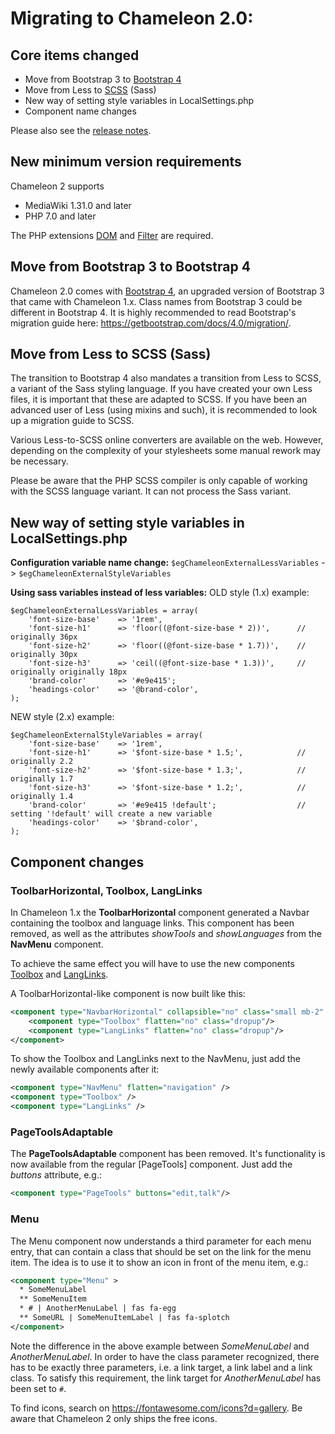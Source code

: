 # Migrating to Chameleon 2.0:

## Core items changed

* Move from Bootstrap 3 to [Bootstrap 4](https://getbootstrap.com/docs/4.3)
* Move from Less to [SCSS](https://sass-lang.com/) (Sass)
* New way of setting style variables in LocalSettings.php 
* Component name changes

Please also see the [release notes](release-noted.md).

## New minimum version requirements

Chameleon 2 supports
* MediaWiki 1.31.0 and later
* PHP 7.0 and later

The PHP extensions [DOM](https://www.php.net/manual/en/book.dom.php) and [Filter](https://www.php.net/manual/en/book.filter.php)
are required.

## Move from Bootstrap 3 to Bootstrap 4

Chameleon 2.0 comes with [Bootstrap 4](https://getbootstrap.com/docs/4.3), an upgraded version of Bootstrap 3 that came with Chameleon 1.x. Class names from Bootstrap 3 could be different in Bootstrap 4. It is highly recommended to read Bootstrap's migration guide here: https://getbootstrap.com/docs/4.0/migration/. 

## Move from Less to SCSS (Sass)

The transition to Bootstrap 4 also mandates a transition from Less to SCSS, a variant of the Sass styling language. If you have created your own Less files, it is important that these are adapted to SCSS. If you have been an advanced user of Less (using mixins and such), it is recommended to look up a migration guide to SCSS.

Various Less-to-SCSS online converters are available on the web. However, depending on the complexity of your stylesheets some
manual rework may be necessary.

Please be aware that the PHP SCSS compiler is only capable of working with the SCSS language variant. It can not process the
Sass variant.

##  New way of setting style variables in LocalSettings.php 

**Configuration variable name change:**
`$egChameleonExternalLessVariables` -> `$egChameleonExternalStyleVariables`

**Using sass variables instead of less variables:**
OLD style (1.x) example:
```
$egChameleonExternalLessVariables = array(    
    'font-size-base' 	=> '1rem',
    'font-size-h1' 		=> 'floor((@font-size-base * 2))', 		// originally 36px
    'font-size-h2' 		=> 'floor((@font-size-base * 1.7))',	// originally 30px
    'font-size-h3' 		=> 'ceil((@font-size-base * 1.3))',		// originally originally 18px
    'brand-color' 		=> '#e9e415';
    'headings-color'   	=> '@brand-color',
);
```

NEW style (2.x) example:
```
$egChameleonExternalStyleVariables = array(
    'font-size-base' 	=> '1rem',
    'font-size-h1' 		=> '$font-size-base * 1.5;', 			// originally 2.2
    'font-size-h2' 		=> '$font-size-base * 1.3;', 			// originally 1.7
    'font-size-h3' 		=> '$font-size-base * 1.2;', 			// originally 1.4
    'brand-color' 		=> '#e9e415 !default'; 					// setting '!default' will create a new variable
    'headings-color' 	=> '$brand-color',
);
```

## Component changes

### ToolbarHorizontal, Toolbox, LangLinks
In Chameleon 1.x the **ToolbarHorizontal** component generated a Navbar containing the toolbox and language links.
This component has been removed, as well as the attributes _showTools_ and _showLanguages_ from the **NavMenu** component.

To achieve the same effect you will have to use the new components [Toolbox] and [LangLinks].

A ToolbarHorizontal-like component is now built like this:
```xml
<component type="NavbarHorizontal" collapsible="no" class="small mb-2" >
	<component type="Toolbox" flatten="no" class="dropup"/>
	<component type="LangLinks" flatten="no" class="dropup"/>
</component>
```

To show the Toolbox and LangLinks next to the NavMenu, just add the newly available components after it:
```xml
<component type="NavMenu" flatten="navigation" />
<component type="Toolbox" />
<component type="LangLinks" />
```

### PageToolsAdaptable

The **PageToolsAdaptable** component has been removed. It's functionality is now available from the regular [PageTools]
component. Just add the _buttons_ attribute, e.g.:
``` xml
<component type="PageTools" buttons="edit,talk"/>
```

### Menu

The Menu component now understands a third parameter for each menu entry, that can contain a class that should be set on
the link for the menu item. The idea is to use it to show an icon in front of the menu item, e.g.:
```xml
<component type="Menu" >
  * SomeMenuLabel
  ** SomeMenuItem
  * # | AnotherMenuLabel | fas fa-egg
  ** SomeURL | SomeMenuItemLabel | fas fa-splotch
</component>
```

Note the difference in the above example between _SomeMenuLabel_ and _AnotherMenuLabel_. In order to have the class parameter recognized, there has to be exactly three parameters, i.e. a link target, a link label and a link class. To satisfy this requirement, the link target for _AnotherMenuLabel_ has been set to `#`.

To find icons, search on https://fontawesome.com/icons?d=gallery. Be aware that Chameleon 2 only ships the free icons.

[ToolBox]: components.md#component-toolbox
[LangLinks]: components.md#component-langlinks






